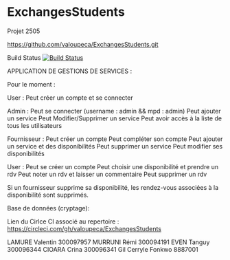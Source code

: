 # ExchangesStudents
Projet 2505

https://github.com/valoupeca/ExchangesStudents.git


Build Status
[![Build
Status](https://circleci.com/gh/valoupeca/ExchangesStudents.png?branch=master)](https://circleci.com/gh/valoupeca/ExchangesStudents)



APPLICATION DE GESTIONS DE SERVICES :

Pour le moment  :

User :
Peut créer un compte et se connecter

Admin :
Peut se connecter (username : admin && mpd : admin)
Peut ajouter un service
Peut Modifier/Supprimer un service
Peut avoir accès à la liste de tous les utilisateurs


Fournisseur :
Peut créer un compte
Peut compléter son compte
Peut ajouter un service et des disponibilités
Peut supprimer un service
Peut modifier ses disponibilités


User :
Peut se créer un compte
Peut choisir une disponibilité et prendre un rdv
Peut noter un rdv et laisser un commentaire
Peut supprimer un rdv


Si un fournisseur supprime sa disponibilité, les rendez-vous associées à la disponibilité sont supprimés.


Base de données (cryptage):


Lien du Cirlce CI associé au repertoire :
https://circleci.com/gh/valoupeca/ExchangesStudents


LAMURE Valentin 300097957
MURRUNI Rémi  300094191
EVEN Tanguy  300096344
CIOARA Crina 300096341
Gil Cerryle Fonkwo 8887001

